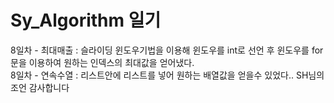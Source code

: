 # Sy_Algorithm 일기
8일차 - 최대매출 : 슬라이딩 윈도우기법을 이용해 윈도우를 int로 선언 후 윈도우를 for문을 이용하여 원하는 인덱스의 최대값을 얻어냈다. <BR>
8일차 - 연속수열 : 리스트안에 리스트를 넣어 원하는 배열값을 얻을수 있었다.. SH님의 조언 감사합니다
